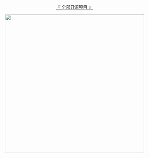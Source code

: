 <p align="center">
<a href="https://github.com/xihan123?tab=repositories">『 全部开源项目 』</a>

<p align="center">
<img src="https://github-readme-stats.vercel.app/api?username=xihan123&count_private=true&show_icons=true" width="450"/>
</p>

